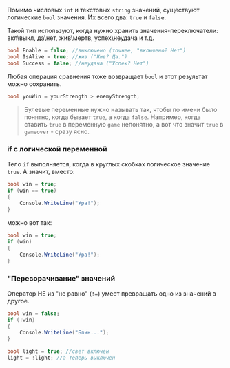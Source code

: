 Помимо числовых `int` и текстовых `string` значений, существуют логические `bool` значения. Их всего два: `true` и `false`.

Такой тип используют, когда нужно хранить значения-переключатели: вкл\выкл, да\нет, жив\мертв, успех\неудача и т.д.
```csharp
bool Enable = false; //выключено (точнее, "включено? Нет")
bool IsAlive = true; //жив ("Жив? Да.")
bool Success = false; //неудача ("Успех? Нет")
```
Любая операция сравнения тоже возвращает `bool` и этот результат можно сохранить.
```csharp
bool youWin = yourStrength > enemyStrength;
```
>Булевые переменные нужно называть так, чтобы по имени было понятно, когда бывает `true`, а когда `false`. Например, когда ставить `true` в переменную `game` непонятно, а вот что значит `true` в `gameover` - сразу ясно. 
### if с логической переменной
Тело `if` выполняется, когда в круглых скобках логическое значение `true`. А значит, вместо:
```csharp
bool win = true;
if (win == true)
{
    Console.WriteLine("Ура!");
}
```
можно вот так:
```csharp
bool win = true;
if (win)
{
    Console.WriteLine("Ура!");
}
```
### "Переворачивание" значений

Оператор НЕ из "не равно" (`!=`) умеет превращать одно из значений в другое.
```csharp
bool win = false;
if (!win)
{
    Console.WriteLine("Блин...");
}
```
```csharp
bool light = true; //свет включен
light = !light; //а теперь выключен
```
